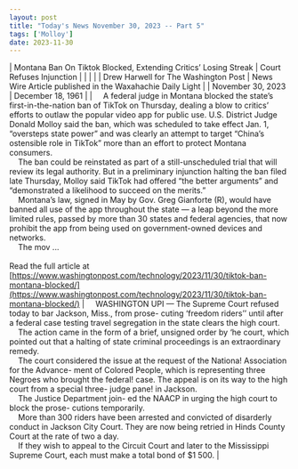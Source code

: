 ```yaml
---
layout: post
title: "Today's News November 30, 2023 -- Part 5"
tags: ['Molloy']
date: 2023-11-30
---
```


| Montana Ban On Tiktok Blocked, Extending Critics’ Losing Streak | Court Refuses Injunction |
|  |  |
| Drew Harwell for The Washington Post | News Wire Article published in the Waxahachie Daily Light |
| November 30, 2023 | December 18, 1961 |
| &nbsp;&nbsp;&nbsp;&nbsp;A federal judge in Montana blocked the state’s first-in-the-nation ban of TikTok on Thursday, dealing a blow to critics’ efforts to outlaw the popular video app for public use. U.S. District Judge Donald Molloy said the ban, which was scheduled to take effect Jan. 1, “oversteps state power” and was clearly an attempt to target “China’s ostensible role in TikTok” more than an effort to protect Montana consumers.<br>&nbsp;&nbsp;&nbsp;&nbsp;The ban could be reinstated as part of a still-unscheduled trial that will review its legal authority. But in a preliminary injunction halting the ban filed late Thursday, Molloy said TikTok had offered “the better arguments” and “demonstrated a likelihood to succeed on the merits.”<br>&nbsp;&nbsp;&nbsp;&nbsp;Montana’s law, signed in May by Gov. Greg Gianforte (R), would have banned all use of the app throughout the state — a leap beyond the more limited rules, passed by more than 30 states and federal agencies, that now prohibit the app from being used on government-owned devices and networks.<br>&nbsp;&nbsp;&nbsp;&nbsp;The mov ...<br><br>Read the full article at<br>[https://www.washingtonpost.com/technology/2023/11/30/tiktok-ban-montana-blocked/](https://www.washingtonpost.com/technology/2023/11/30/tiktok-ban-montana-blocked/) | &nbsp;&nbsp;&nbsp;&nbsp;WASHINGTON UPI — The Supreme Court refused today to bar Jackson, Miss., from prose- cuting ‘freedom riders’’ until after a federal case testing travel segregation in the state clears the high court.<br>&nbsp;&nbsp;&nbsp;&nbsp;The action came in the form of a brief, unsigned order by ‘he court, which pointed out that a halting of state criminal proceedings is an extraordinary remedy.<br>&nbsp;&nbsp;&nbsp;&nbsp;The court considered the issue at the request of the Nationa! Association for the Advance- ment of Colored People, which is representing three Negroes who brought the federal! case. The appeal is on its way to the high court from a special three- judge pane! in Jackson.<br>&nbsp;&nbsp;&nbsp;&nbsp;The Justice Department join- ed the NAACP in urging the high court to block the prose- cutions temporarily.<br>&nbsp;&nbsp;&nbsp;&nbsp;More than 300 riders have been arrested and convicted of disarderly conduct in Jackson City Court. They are now being retried in Hinds County Court at the rate of two a day.<br>&nbsp;&nbsp;&nbsp;&nbsp;If they wish to appeal to the Circuit Court and later to the Mississippi Supreme Court, each must make a total bond of $1 500.  |